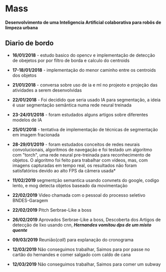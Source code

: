 
# Mass

 **Desenvolvimento de uma Inteligencia Artificial colaborativa para robôs de limpeza urbana**
 
## Diario de bordo

* **16/01/2018** - estudo basico do opencv e implementação de detecção de obejetos por por filtro de borda e calculo do centroids

* **17-18/01/2018** - implementação do menor caminho entre os centroids dos objetos

* **21/01/2018** - conversa sobre uso de ia e ml no projeoto e projeção das atividades a serem desenvolvidas

* **22/01/2018** - Foi decidido que seria usado IA para segmentação, a ideia é usar segmentação semântica numa rede neural treinada

* **23-24/01/2018** - foram estudados alguns artigos sobre diferentes modelos de IA

* **25/01/2018** - tentativa de implementação de técnicas de segmentação em imagem fracionada

* **28-29/01/2019** - foram estudados conceitos de redes neurais convolucionais, algoritmos de navegação e foi testado um algoritmo com "torch", uma rede neural pre-treinada para reconhecimento de objetos. O algoritmo foi feito para trabalhar com vídeos, mas, com imagens capturadas em tempo real, os resultados não foram satisfatórios devido ao alto FPS da câmera usada*

* **11/02/2019** segmentção semantica usando convnets do google, codigo lento, e mog detecta objetos baseado da movimentação 

* **22/02/2019** Video chamada com o pessoal do processo seletivo BNDES-Garagem

* **22/02/2019** Pitch Serbrae-Like a boss

* **26/02/2019** Aprovados Serbrae-Like a boss, Descoberta dos Artigos de detecção de lixo usando cnn, **_Hernandes vomitou dps de um misto quente_**

* **09/03/2019** Reunião(_call_) para explanação do cronograma 

* **12/03/2019** Não conseguimos trabalhar, Saimos para por passe no cartão do hernandes e comer salgado com caldo de cana 

* **12/03/2019** Não conseguimos trabalhar, Saimos para comer um subway 
